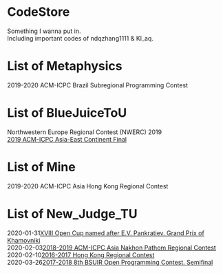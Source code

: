 # CodeStore
Something I wanna put in.<br/>
Including important codes of ndqzhang1111 & KI_aq.<br/>
# List of Metaphysics
2019-2020 ACM-ICPC Brazil Subregional Programming Contest
# List of BlueJuiceToU
Northwestern Europe Regional Contest (NWERC) 2019 <br/>
[2019 ACM-ICPC Asia-East Continent Final](https://github.com/KI-aq/CodeStore/tree/master/2019-2020-ICPC/2019ECfinal)
# List of Mine
2019-2020 ACM-ICPC Asia Hong Kong Regional Contest
# List of New_Judge_TU
2020-01-31[XVIII Open Cup named after E.V. Pankratiev. Grand Prix of Khamovniki](https://github.com/KI-aq/CodeStore/tree/master/OpenCup/Grand%20Prix%20of%20Khamovniki)<br/>
2020-02-03[2018-2019 ACM-ICPC Asia Nakhon Pathom Regional Contest](https://github.com/KI-aq/CodeStore/tree/master/2018-2019-ICPC/Asia-Nakhon_Pathom)<br/>
2020-02-10[2016-2017 Hong Kong Regional Contest](https://github.com/KI-aq/CodeStore/tree/master/2016-2017-ICPC/2016-2017%20Hong%20Kong%20Regional%20Contest)<br/>
2020-03-26[2017-2018 8th BSUIR Open Programming Contest. Semifinal](https://github.com/KI-aq/CodeStore/tree/master/Special/2017-2018%208th%20BSUIR%20Open%20Programming%20Contest.%20Semifinal)<br/>
